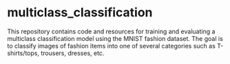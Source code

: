 # multiclass_classification
This repository contains code and resources for training and evaluating a multiclass classification model using the MNIST fashion dataset. The goal is to classify images of fashion items into one of several categories such as T-shirts/tops, trousers, dresses, etc.
